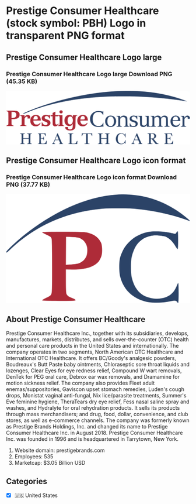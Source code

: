 # Prestige Consumer Healthcare (stock symbol: PBH) Logo in transparent PNG format

## Prestige Consumer Healthcare Logo large

### Prestige Consumer Healthcare Logo large Download PNG (45.35 KB)

![Prestige Consumer Healthcare Logo large Download PNG (45.35 KB)](/img/orig/PBH_BIG-09df6633.png)

## Prestige Consumer Healthcare Logo icon format

### Prestige Consumer Healthcare Logo icon format Download PNG (37.77 KB)

![Prestige Consumer Healthcare Logo icon format Download PNG (37.77 KB)](/img/orig/PBH-11da7369.png)

## About Prestige Consumer Healthcare

Prestige Consumer Healthcare Inc., together with its subsidiaries, develops, manufactures, markets, distributes, and sells over-the-counter (OTC) health and personal care products in the United States and internationally. The company operates in two segments, North American OTC Healthcare and International OTC Healthcare. It offers BC/Goody's analgesic powders, Boudreaux's Butt Paste baby ointments, Chloraseptic sore throat liquids and lozenges, Clear Eyes for eye redness relief, Compound W wart removals, DenTek for PEG oral care, Debrox ear wax removals, and Dramamine for motion sickness relief. The company also provides Fleet adult enemas/suppositories, Gaviscon upset stomach remedies, Luden's cough drops, Monistat vaginal anti-fungal, Nix lice/parasite treatments, Summer's Eve feminine hygiene, TheraTears dry eye relief, Fess nasal saline spray and washes, and Hydralyte for oral rehydration products. It sells its products through mass merchandisers; and drug, food, dollar, convenience, and club stores, as well as e-commerce channels. The company was formerly known as Prestige Brands Holdings, Inc. and changed its name to Prestige Consumer Healthcare Inc. in August 2018. Prestige Consumer Healthcare Inc. was founded in 1996 and is headquartered in Tarrytown, New York.

1. Website domain: prestigebrands.com
2. Employees: 535
3. Marketcap: $3.05 Billion USD


## Categories
- [x] 🇺🇸 United States
